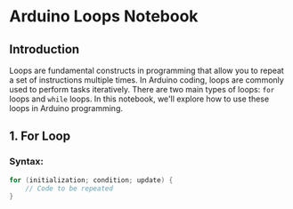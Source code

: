 # Arduino Loops Notebook

## Introduction

Loops are fundamental constructs in programming that allow you to repeat a set of instructions multiple times. In Arduino coding, loops are commonly used to perform tasks iteratively. There are two main types of loops: `for` loops and `while` loops. In this notebook, we'll explore how to use these loops in Arduino programming.

## 1. For Loop

### Syntax:

```cpp
for (initialization; condition; update) {
    // Code to be repeated
}
